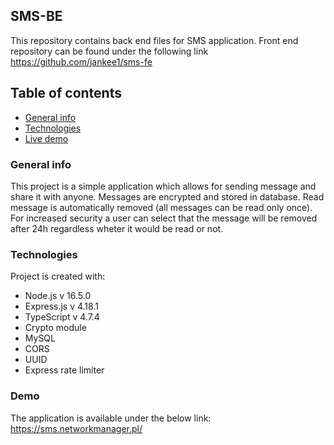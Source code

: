 ## SMS-BE
This repository contains back end files for SMS application.
Front end repository can be found under the following link https://github.com/jankee1/sms-fe

## Table of contents
* [General info](#general-info)
* [Technologies](#technologies)
* [Live demo](#Demo)

### General info
This project is a simple application which allows for sending message and share it with anyone. Messages are encrypted and stored in database. Read message is automatically removed (all messages can be read only once). For increased security a user can select that the message will be removed after 24h regardless wheter it would be read or not.
	
### Technologies
Project is created with:
* Node.js v 16.5.0 
* Express.js v 4.18.1
* TypeScript v 4.7.4
* Crypto module
* MySQL
* CORS
* UUID	
* Express rate limiter


### Demo
The application is available under the below link:
https://sms.networkmanager.pl/
